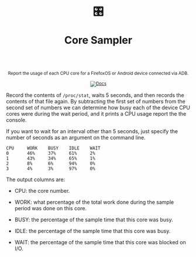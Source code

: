 <div align="center">
  <h1>
    <br/>
    🎛
    <br />
    <br />
    Core Sampler
    <br />
    <br />
  </h1>
  <sup>
    <br />
   Report the usage of each CPU core for a FirefoxOS or
Android device connected via ADB.</em>
    <br />
    <br /

[![Docs](https://img.shields.io/badge/-Docs-blue.svg?style=for-the-badge)](https://github.com/davidflanagan/coresample)

  </sup>

</div>

Record
the contents of `/proc/stat`, waits 5 seconds, and then records the
contents of that file again. By subtracting the first set of numbers
from the second set of numbers we can determine how busy each of the
device CPU cores were during the wait period, and it prints a CPU
usage report the the console.

If you want to wait for an interval other than 5 seconds, just specify
the number of seconds as an argument on the command line.

```
CPU     WORK    BUSY    IDLE    WAIT
0       46%     37%     61%     2%
1       43%     34%     65%     1%
2       8%      6%      94%     0%
3       4%      3%      97%     0%
```

The output columns are:

- CPU: the core number.

- WORK: what percentage of the total work done during the sample
period was done on this core.

- BUSY: the percentage of the sample time that this core was busy.

- IDLE: the percentage of the sample time that this core was busy.

- WAIT: the percentage of the sample time that this core was blocked on I/O. 

